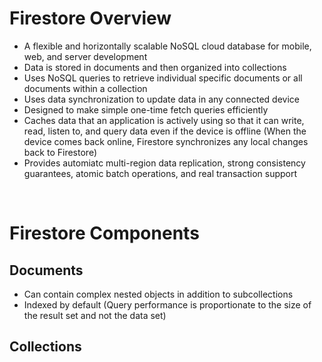 # Firestore Overview

* A flexible and horizontally scalable NoSQL cloud database for mobile, web, and server development
* Data is stored in documents and then organized into collections
* Uses NoSQL queries to retrieve individual specific documents or all documents within a collection
* Uses data synchronization to update data in any connected device 
* Designed to make simple one-time fetch queries efficiently
* Caches data that an application is actively using so that it can write, read, listen to, and query data even if the device is offline (When the device comes back online, Firestore synchronizes any local changes back to Firestore)
* Provides automiatc multi-region data replication, strong consistency guarantees, atomic batch operations, and real transaction support

<br>

# Firestore Components

## Documents

* Can contain complex nested objects in addition to subcollections
* Indexed by default (Query performance is proportionate to the size of the result set and not the data set)

## Collections


